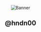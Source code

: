 
<!-- Banner Section -->
<div align="center">
  <!-- Waving banner image -->
  <img src="https://capsule-render.vercel.app/api?type=waving&amp;color=gradient&amp;customColorList=3,4,6,11,19,18&amp;height=200&amp;text=loading...&amp;fontSize=58&amp;fontAlign=25&amp;fontAlignY=43" alt="Banner" />
   
  </div>
</div>



<h2 align="center"> @hndn00</h2>
